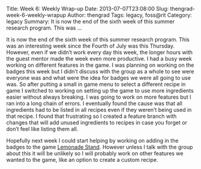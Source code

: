 Title: Week 6: Weekly Wrap-up
Date: 2013-07-07T23:08:00
Slug: thengrad-week-6-weekly-wrapup
Author: thengrad
Tags: legacy, foss@rit
Category: legacy
Summary: It is now the end of the sixth week of this summer research program. This was ... 

It is now the end of the sixth week of this summer research program. This was
an interesting week since the Fourth of July was this Thursday. However, even
if we didn’t work every day this week, the longer hours with the guest mentor
made the week even more productive. I had a busy week working on different
features in the game. I was planning on working on the badges this week but I
didn’t discuss with the group as a whole to see were everyone was and what
were the idea for badges we were all going to use was. So after putting a
small in game menu to select a different recipe in game I switched to working
on setting up the game to use more ingredients easier without always breaking.
I was going to work on more features but I ran into a long chain of errors. I
eventually found the cause was that all ingredients had to be listed in all
recipes even if they weren’t being used in that recipe. I found that
frustrating so I created a feature branch with changes that will add unused
ingredients to recipes in case you forget or don’t feel like listing them all.

Hopefully next week I could start helping by working on adding in the badges
to the game [Lemonade Stand](https://github.com/FOSSRIT/lemonade-stand).
However unless I talk with the group about this it will be unlikely so I will
probably work on other features we wanted to the game, like an option to
create a custom recipe.

